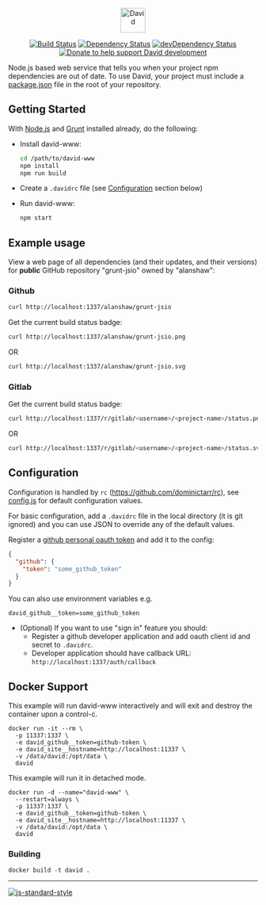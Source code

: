 <p align="center"><a href="https://david-dm.org"><img src="https://raw.github.com/alanshaw/david-www/master/david-logo.png" alt="David" height="50" /></a></p>
<p align="center">
<a href="https://travis-ci.org/alanshaw/david-www"><img src="https://travis-ci.org/alanshaw/david-www.svg" alt="Build Status"></a>
<a href="https://david-dm.org/alanshaw/david-www"><img src="https://david-dm.org/alanshaw/david-www.svg" alt="Dependency Status"></a>
<a href="https://david-dm.org/alanshaw/david-www/?type=dev"><img src="https://david-dm.org/alanshaw/david-www/dev-status.svg" alt="devDependency Status"></a>
<a href="https://www.gittip.com/_alanshaw/"><img src="http://img.shields.io/gratipay/_alanshaw.svg?style=flat" alt="Donate to help support David development"></a>
</p>

Node.js based web service that tells you when your project npm dependencies are out of date.
To use David, your project must include a [package.json](https://docs.npmjs.com/files/package.json)
file in the root of your repository.

## Getting Started

With [Node.js](http://nodejs.org/) and [Grunt](http://gruntjs.com/) installed already,
do the following:

* Install david-www:

    ```sh
    cd /path/to/david-www
    npm install
    npm run build
    ```

* Create a `.davidrc` file (see [Configuration](#configuration) section below)
* Run david-www:

    ```sh
    npm start
    ```


## Example usage

View a web page of all dependencies (and their updates, and their versions)
for **public** GitHub repository "grunt-jsio" owned by "alanshaw":

### Github

```sh
curl http://localhost:1337/alanshaw/grunt-jsio
```

Get the current build status badge:

```sh
curl http://localhost:1337/alanshaw/grunt-jsio.png
```

OR

```sh
curl http://localhost:1337/alanshaw/grunt-jsio.svg
```

### Gitlab

Get the current build status badge:

```sh
curl http://localhost:1337/r/gitlab/<username>/<project-name>/status.png
```

OR

```sh
curl http://localhost:1337/r/gitlab/<username>/<project-name>/status.svg
```


## Configuration

Configuration is handled by `rc` (https://github.com/dominictarr/rc), see [config.js](src/config.js) for default configuration values.

For basic configuration, add a `.davidrc` file in the local directory (it is git ignored) and you can use JSON to override any of the default values.

Register a [github personal oauth token](https://help.github.com/articles/creating-an-access-token-for-command-line-use/) and add it to the config:

```json
{
  "github": {
    "token": "some_github_token"
  }
}
```

You can also use environment variables e.g.

```
david_github__token=some_github_token
```

* (Optional) If you want to use "sign in" feature you should:
    * Register a github developer application and add oauth client id and secret to `.davidrc`.
    * Developer application should have callback URL: `http://localhost:1337/auth/callback`

## Docker Support

This example will run david-www interactively and will exit and destroy the container upon a control-c.

```
docker run -it --rm \
  -p 11337:1337 \
  -e david_github__token=github-token \
  -e david_site__hostname=http://localhost:11337 \
  -v /data/david:/opt/data \
  david
```

This example will run it in detached mode.

```
docker run -d --name="david-www" \
  --restart=always \
  -p 11337:1337 \
  -e david_github__token=github-token \
  -e david_site__hostname=http://localhost:11337 \
  -v /data/david:/opt/data \
  david
```

### Building

```
docker build -t david .
```

---

[![js-standard-style](https://cdn.rawgit.com/feross/standard/master/badge.svg)](https://github.com/feross/standard)
